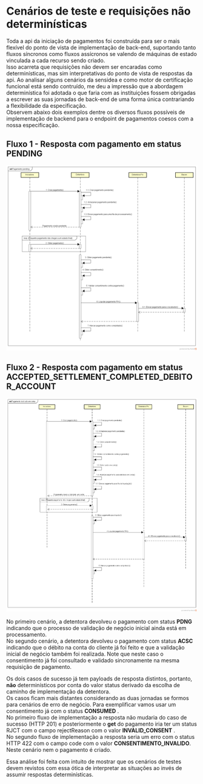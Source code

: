 # Cenários de teste e requisições não determinísticas

Toda a api da iniciação de pagamentos foi construída para ser o mais flexível do ponto de vista
de implementação de back-end, suportando tanto fluxos síncronos como fluxos assícronos se valendo de máquinas de estado vinculada a cada recurso sendo criado.  
Isso acarreta que requisições não devem ser encaradas como determinísticas, mas sim interpretativas do ponto de vista de respostas da api.
Ao analisar alguns cenários da sensidea e como motor de certificação funcional está sendo contruído, me deu a impressão que a abordagem determinística foi adotada o que faria
com as instituições fossem obrigadas a escrever as suas jornadas de back-end de uma forma única contrariando a flexibilidade da especificação.  
Observem abaixo dois exemplos dentre os diversos fluxos possíveis de implementação de backend para o endpoint de pagamentos coesos com a nossa especificação.  

## Fluxo 1 - Resposta com pagamento em status PENDING

![Pagamento pendendete](pagamento-pendente.png)

## Fluxo 2 - Resposta com pagamento em status ACCEPTED_SETTLEMENT_COMPLETED_DEBITOR_ACCOUNT

![Pagamento debitado em conta](pagamento-debitado-em-conta.png)

No primeiro cenário, a detentora devolveu o pagamento com status **PDNG** indicando que o processo de validação de negócio inicial ainda está em processamento.  
No segundo cenário, a detentora devolveu o pagamento com status **ACSC** indicando que o débito na conta do cliente já foi feito e que a validação inicial de negócio também foi realizada. Note que neste caso o consentimento já foi consultado e validado sincronamente na mesma requisição de pagamento.  

Os dois casos de sucesso já tem payloads de resposta distintos, portanto, **não** determinísticos por conta do valor status derivado da escolha de caminho de implementação da detentora.  
Os casos ficam mais distantes considerando as duas jornadas se formos para cenários de erro de negócio. Para exemplificar vamos usar um consentimento já com o status **CONSUMED** .  
No primeiro fluxo de implementação a resposta não mudaria do caso de sucesso (HTTP 201) e posteriormente o **get** do pagamento iria ter um status RJCT com o campo rejectReason com o valor **INVALID_CONSENT** .  
No segundo fluxo de implementação a resposta seria um erro com o status HTTP 422 com o campo code com o valor **CONSENTIMENTO_INVALIDO**. Neste cenário nem o pagamento é criado.  

Essa análise foi feita com intuito de mostrar que os cenários de testes devem revistos com essa ótica de interpretar as situações ao invés de assumir respostas determinísticas.

